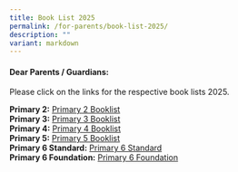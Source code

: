 ```yaml
---
title: Book List 2025
permalink: /for-parents/book-list-2025/
description: ""
variant: markdown
---
```

#### **Dear Parents / Guardians:**

Please click on the links for the respective book lists 2025.

**Primary 2:** 
[Primary 2 Booklist](/files/For%20Parents/Kranji_Primary_2.pdf)
<br>
**Primary 3:**
[Primary 3 Booklist](/files/For%20Parents/Kranji_Primary_3.pdf)
<br>
**Primary 4:**
[Primary 4 Booklist](/files/For%20Parents/Kranji_Primary_4.pdf)
<br>
**Primary 5:**
[Primary 5 Booklist](/files/For%20Parents/Kranji_Primary_5.pdf)
<br>
**Primary 6 Standard:**
[Primary 6 Standard](/files/For%20Parents/Kranji_Primary_6.pdf)
<br>
**Primary 6 Foundation:**
[Primary 6 Foundation](/files/For%20Parents/Kranji_Primary_6F.pdf)